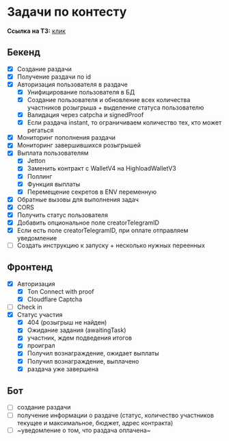 # Задачи по контесту
**Ссылка на ТЗ:** [клик](https://telegra.ph/MyTonWallet-Giveaways-04-27)
## Бекенд
- [x] Создание раздачи
- [x] Получение раздачи по id
- [x] Авторизация пользователя в раздаче
    - [x] Унифицирование пользователя в БД
    - [x] Создание пользователя и обновление всех количества участников розыгрыша + выделение статуса пользователю
    - [x] Валидация через catpcha и signedProof
    - [x] Если раздача instant, то ограничиваем количество тех, кто может регаться
- [x] Мониторинг пополнения раздачи
- [x] Мониторинг завершившихся розыгрышей
- [x] Выплата пользователям
    - [x] Jetton
    - [x] Заменить контракт с WalletV4 на HighloadWalletV3
    - [x] Поллинг
    - [x] Функция выплаты
    - [x] Перемещение секретов в ENV переменную
- [x] Обратные вызовы для выполнения задач
- [x] CORS
- [x] Получить статус пользователя
- [x] Добавить опциональное поле creatorTelegramID
- [x] Если есть поле creatorTelegramID, при оплате отправляем уведомление
- [ ] Создать инструкцию к запуску + несколько нужных переенных

## Фронтенд
- [x] Авторизация
    - [x] Ton Connect with proof
    - [x] Cloudflare Captcha
- [ ] Check in
- [x] Статус участия
    - [x] 404 (розыгрыш не найден)
    - [x] Ожидание задания (awaitingTask)
    - [x] участник, ждем подведения итогов
    - [x] проиграл
    - [x] Получил вознаграждение, ожидает выплаты
    - [x] Получил вознаграждение, выплачено
    - [x] раздача уже завершена

## Бот
- [ ] создание раздачи
- [ ] получение информации о раздаче (статус, количество участников текущее и максимальное, бюджет, адрес контракта)
- [ ] ~уведомление о том, что раздача оплачена~
